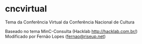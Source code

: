 cncvirtual
==========

Tema da Conferência Virtual da Conferência Nacional de Cultura

Baseado no tema MinC-Consulta (Hacklab http://hacklab.com.br/)
Modificado por Fernão Lopes (fernao@riseup.net)
